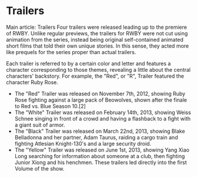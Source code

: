 # Trailers
Main article: Trailers
Four trailers were released leading up to the premiere of RWBY. Unlike regular previews, the trailers for RWBY were not cut using animation from the series, instead being original self-contained animated short films that told their own unique stories. In this sense, they acted more like prequels for the series proper than actual trailers.

Each trailer is referred to by a certain color and letter and features a character corresponding to those themes, revealing a little about the central characters' backstory. For example, the "Red", or "R", Trailer featured the character Ruby Rose.

- The "Red" Trailer was released on November 7th, 2012, showing Ruby Rose fighting against a large pack of Beowolves, shown after the finale to Red vs. Blue Season 10.[2]
- The "White" Trailer was released on February 14th, 2013, showing Weiss Schnee singing in front of a crowd and having a flashback to a fight with a giant suit of armor.
- The "Black" Trailer was released on March 22nd, 2013, showing Blake Belladonna and her partner, Adam Taurus, raiding a cargo train and fighting Atlesian Knight-130's and a large security droid.
- The "Yellow" Trailer was released on June 1st, 2013, showing Yang Xiao Long searching for information about someone at a club, then fighting Junior Xiong and his henchmen.
These trailers led directly into the first Volume of the show.
